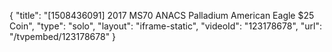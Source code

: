 {
    "title": "[1508436091] 2017 MS70 ANACS Palladium American Eagle $25 Coin",
    "type": "solo",
    "layout": "iframe-static",
    "videoId": "123178678",
    "url": "\/tvpembed\/123178678"
}